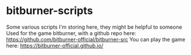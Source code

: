 # bitburner-scripts
Some various scripts I'm storing here, they might be helpful to someone
Used for the game bitburner, with a github repo here: https://github.com/bitburner-official/bitburner-src
You can play the game here: https://bitburner-official.github.io/

